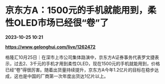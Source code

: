 # 京东方A：1500元的手机就能用到，柔性OLED市场已经很“卷”了

**2023-10-25 10:21**

**https://www.gelonghui.com/live/1262472**

格隆汇10月25日｜在深市上市公司集体路演中，京东方A证券事务代表罗文捷表示，过去2、3千元的手机才用到柔性OLED，现在1500元的手机就能用到，价格已经“卷”得很厉害。随着出货量持续提升，京东方A今年1.2亿片的目标在稳步达成，这也是中国的厂商第一次年度出货达1亿片以上。